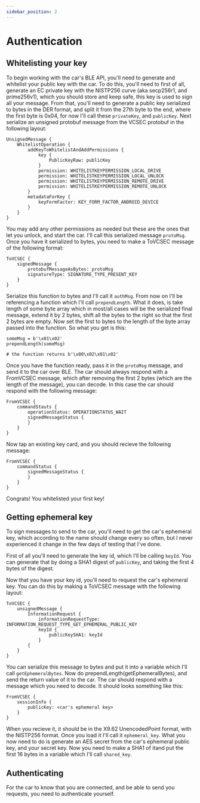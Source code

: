 ```yaml
---
sidebar_position: 2
---
```


# Authentication
## Whitelisting your key
To begin working with the car's BLE API, you'll need to generate and whitelist your public key with the car.
To do this, you'll need to first of all, generate an EC private key with the NISTP256 curve (aka secp256r1, and prime256v1), which you should store and keep safe, this key is used to sign all your message. From that, you'll need to generate a public key serialized to bytes in the DER format, and split it from the 27th byte to the end, where the first byte is 0x04, for now I'll call these `privateKey`, and `publicKey`. Next serialize an unsigned protobuf message from the VCSEC protobuf in the following layout:
```
UnsignedMessage {
	WhitelistOperation {
		addKeyToWhitelistAndAddPermissions {
			key {
				PublicKeyRaw: publicKey
			}
			permission: WHITELISTKEYPERMISSION_LOCAL_DRIVE
			permission: WHITELISTKEYPERMISSION_LOCAL_UNLOCK
			permission: WHITELISTKEYPERMISSION_REMOTE_DRIVE
			permission: WHITELISTKEYPERMISSION_REMOTE_UNLOCK
		}
		metadataForKey {
			keyFormFactor: KEY_FORM_FACTOR_ANDROID_DEVICE
		}
	}
}
```
You may add any other permissions as needed but these are the ones that let you unlock, and start the car. I'll call this serialized message `protoMsg`. Once you have it serialized to bytes, you need to make a ToVCSEC message of the following format:
```
ToVCSEC {
	signedMessage {
		protobufMessageAsBytes: protoMsg
		signatureType: SIGNATURE_TYPE_PRESENT_KEY
	}
}
```
Serialize this function to bytes and I'll call it `authMsg`.
From now on I'll be referencing a function which I'll call `prependLength`. What it does, is take length of some byte array which in most/all cases will be the serialized final message, extend it by 2 bytes, shift all the bytes to the right so that the first 2 bytes are empty. Now set the first to bytes to the length of the byte array passed into the function. So what you get is this:
```
someMsg = b'\x01\x02'
prependLength(someMsg)

# the function returns b'\x00\x02\x01\x02'
```
Once you have the function ready, pass it in the `protoMsg` message, and send it to the car over BLE. The car should always respond with a FromVCSEC message, which after removing the first 2 bytes (which are the length of the message), you can decode. In this case the car should respond with the following message:
```
FromVCSEC {
	commandStauts {
		operationStatus: OPERATIONSTATUS_WAIT
		signedMessageStatus {
		}
	}
}
```
Now tap an existing key card, and you should recieve the following message:
```
FromVCSEC {
	commandStatus {
		signedMessageStatus {
		}
	}
}
```
Congrats! You whitelisted your first key!
## Getting ephemeral key
To sign messages to send to the car, you'll need to get the car's ephemeral key, which according to the name should change every so often, but I never experienced it change in the few days of testing that I've done.

First of all you'll need to generate the key id, which I'll be calling `keyId`. You can generate that by doing a SHA1 digest of `publicKey`, and taking the first 4 bytes of the digest.

Now that you have your key id, you'll need to request the car's ephemeral key. You can do this by making a ToVCSEC message with the following layout:
```
ToVCSEC {
	unsignedMessage {
		InformationRequest {
			informationRequestType: INFORMATION_REQUEST_TYPE_GET_EPHEMERAL_PUBLIC_KEY
			keyId {
				publicKeySHA1: keyId
			}
		{
	}
}
```
You can serialize this message to bytes and put it into a variable which I'll call `getEphemeralBytes`. Now do prependLength(getEphemeralBytes), and send the return value of it to the car. The car should respond with a message which you need to decode. It should looks something like this:
```
FromVCSEC {
	sessionInfo {
		publicKey: <car's ephemeral key>
	}
}
```
When you recieve it, it should be in the X9.62 UnencodedPoint format, with the NISTP256 format. Once you load it I'll call it `ephemeral_key`. What you now need to do is generate an AES secret from the car's ephemeral public key, and your secret key. Now you need to make a SHA1 of itand put the first 16 bytes in a variable which I'll call `shared_key`.
## Authenticating
For the car to know that you are connected, and be able to send you requests, you need to authenticate yourself.
